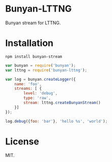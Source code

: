 # Bunyan-LTTNG

Bunyan stream for LTTNG.

# Installation

`npm install bunyan-stream`

```javascript
var bunyan = require('bunyan');
var lttng = require('bunyan-lttng');

var log = bunyan.createLogger({
    name: 'foo',
    streams: [ {
        level: 'debug',
        type: 'raw',
        stream: lttng.createBunyanStream()
    }]
});

log.debug({foo: 'bar'}, 'hello %s', 'world');
```

# License

MIT.

